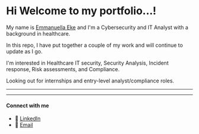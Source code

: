 # Hi Welcome to my portfolio...! 

My name is [Emmanuella Eke](https://github.com/CyberticElla) and I'm a Cybersecurity and IT Analyst with a background in healthcare. 

In this repo, I have put together a couple of my work and will continue to update as I go.

I'm interested in Healthcare IT security, Security Analysis, Incident response, Risk assessments, and Compliance.

Looking out for internships and entry-level analyst/compliance roles.

---


---

#### Connect with me 
- 💼 [LinkedIn](https://www.linkedin.com/in/emmanuella-eke-c)  
- 📧 [Email](mailto:pharm.ella.eke@gmail.com)

